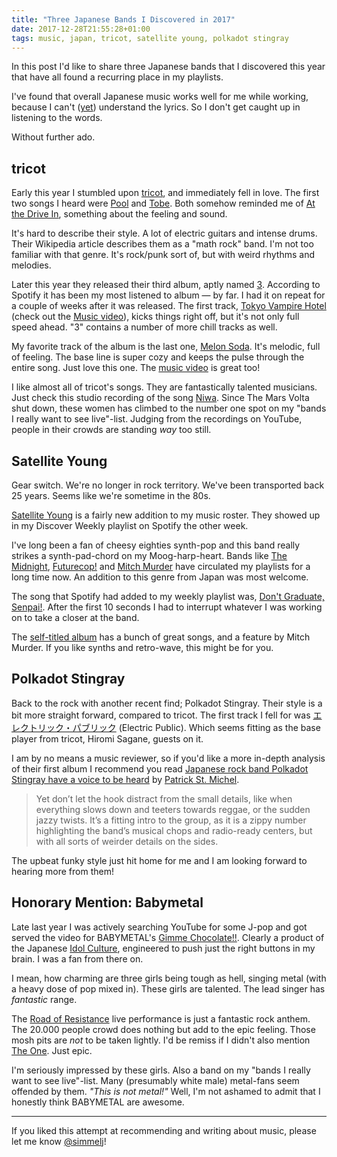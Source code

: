 ```yaml
---
title: "Three Japanese Bands I Discovered in 2017"
date: 2017-12-28T21:55:28+01:00
tags: music, japan, tricot, satellite young, polkadot stingray
---
```


In this post I'd like to share three Japanese bands that I discovered this year that have all found a recurring place in my playlists.

I've found that overall Japanese music works well for me while working, because I can't ([yet][learning-japanese]) understand the lyrics. So I don't get caught up in listening to the words.

Without further ado.

## tricot

Early this year I stumbled upon [tricot][tricot], and immediately fell in love. The first two songs I heard were [Pool][pool] and [Tobe][tobe]. Both somehow reminded me of [At the Drive In][atd], something about the feeling and sound.

It's hard to describe their style. A lot of electric guitars and intense drums. Their Wikipedia article describes them as a "math rock" band. I'm not too familiar with that genre. It's rock/punk sort of, but with weird rhythms and melodies.

Later this year they released their third album, aptly named [3][3]. According to Spotify it has been my most listened to album — by far. I had it on repeat for a couple of weeks after it was released. The first track, [Tokyo Vampire Hotel][tvh] (check out the [Music video][tvhmv]), kicks things right off, but it's not only full speed ahead. "3" contains a number of more chill tracks as well.

My favorite track of the album is the last one, [Melon Soda][ms]. It's melodic, full of feeling. The base line is super cozy and keeps the pulse through the entire song. Just love this one.  The [music video][msmv] is great too!

I like almost all of tricot's songs. They are fantastically talented musicians. Just check this studio recording of the song [Niwa][nms]. Since The Mars Volta shut down, these women has climbed to the number one spot on my "bands I really want to see live"-list. Judging from the recordings on YouTube, people in their crowds are standing _way_ too still.

## Satellite Young

Gear switch. We're no longer in rock territory. We've been transported back 25 years. Seems like we're sometime in the 80s.

[Satellite Young][sy] is a fairly new addition to my music roster. They showed up in my Discover Weekly playlist on Spotify the other week.

I've long been a fan of cheesy eighties synth-pop and this band really strikes a synth-pad-chord on my Moog-harp-heart. Bands like [The Midnight](midnight), [Futurecop!][futurecop] and [Mitch Murder][mm] have circulated my playlists for a long time now. An addition to this genre from Japan was most welcome.

The song that Spotify had added to my weekly playlist was, [Don't Graduate, Senpai!][dgs]. After the first 10 seconds I had to interrupt whatever I was working on to take a closer at the band.

The [self-titled album][sya] has a bunch of great songs, and a feature by Mitch Murder. If you like synths and retro-wave, this might be for you.

## Polkadot Stingray

Back to the rock with another recent find; Polkadot Stingray. Their style is a bit more straight forward, compared to tricot. The first track I fell for was [エレクトリック・パブリック][ep] (Electric Public). Which seems fitting as the base player from tricot, Hiromi Sagane, guests on it.

I am by no means a music reviewer, so if you'd like a more in-depth analysis of their first album I recommend you read [Japanese rock band Polkadot Stingray have a voice to be heard][psr] by [Patrick St. Michel][mbmelodies].

>  Yet don’t let the hook distract from the small details, like when everything slows down and teeters towards reggae, or the sudden jazzy twists. It’s a fitting intro to the group, as it is a zippy number highlighting the band’s musical chops and radio-ready centers, but with all sorts of weirder details on the sides.

The upbeat funky style just hit home for me and I am looking forward to hearing more from them!

## Honorary Mention: Babymetal

Late last year I was actively searching YouTube for some J-pop and got served the video for BABYMETAL's [Gimme Chocolate!!][gc]. Clearly a product of the Japanese [Idol Culture][ic], engineered to push just the right buttons in my brain. I was a fan from there on.

I mean, how charming are three girls being tough as hell, singing metal (with a heavy dose of pop mixed in). These girls are talented. The lead singer has _fantastic_ range.

The [Road of Resistance][rorl] live performance is just a fantastic rock anthem. The 20.000 people crowd does nothing but add to the epic feeling. Those mosh pits are _not_ to be taken lightly. I'd be remiss if I didn't also mention [The One][one]. Just epic.

I'm seriously impressed by these girls. Also a band on my "bands I really want to see live"-list. Many (presumably white male) metal-fans seem offended by them. _"This is not metal!"_ Well, I'm not ashamed to admit that I honestly think BABYMETAL are awesome.

---

If you liked this attempt at recommending and writing about music, please let me know [@simmelj][simmelj]!

[learning-japanese]: /my-path-to-learning-japanese/

[tricot]: http://tricot.tv/
[pool]: https://open.spotify.com/track/25RpEzp7HMYWHw1St6FrHA
[tobe]: https://open.spotify.com/track/5fIhbwQoHxQxE8gM02nmjU
[atd]: https://open.spotify.com/artist/5E2rtn57BM2WPjwak4kGd5
[3]: https://open.spotify.com/album/4K8JyIkj5VRKtNMX5IVTo2
[tvh]: https://open.spotify.com/track/6CT8bWCCGAc4A31KMmEysT
[tvhmv]: https://www.youtube.com/watch?v=nQd-Nj4eH48
[ms]: https://open.spotify.com/track/1ySatbUrcMGkySc0vZ3eL4
[msmv]: https://www.youtube.com/watch?v=405wuDhww9U
[nms]: https://www.youtube.com/watch?v=FetsZlqmlWM

[sy]: https://satelliteyoung.bandcamp.com
[midnight]: https://open.spotify.com/artist/2NFrAuh8RQdQoS7iYFbckw
[futurecop]: https://open.spotify.com/artist/10yA9Y6h5wbDaX5XuZuA9X
[mm]: https://open.spotify.com/artist/7eOzCiTklgHxfpf6Mb3D2e
[dgs]: https://open.spotify.com/track/2ox2VQHZggzcGM7pXgznti
[sya]: https://open.spotify.com/album/3z3XkaGhdDdMlcPiHemk59b

[ep]: https://open.spotify.com/track/6zXYVRa4oyQ84hAmk0wAhk
[psr]: https://www.sbs.com.au/popasia/blog/2017/05/04/japanese-rock-band-polkadot-stingray-have-voice-be-heard
[mbmelodies]: https://twitter.com/mbmelodies

[gc]: https://www.youtube.com/watch?v=WIKqgE4BwAY
[ic]: https://en.wikipedia.org/wiki/Japanese_idol
[rorl]: https://www.youtube.com/watch?v=zTEYUFgLveY
[one]: https://www.youtube.com/watch?v=TZRvO0S-TLU

[simmelj]: https://twitter.com/simmelj